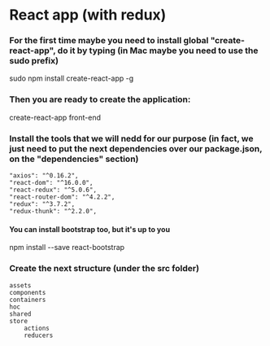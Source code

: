 # React app (with redux)

### For the first time maybe you need to install global "create-react-app", do it by typing (in Mac maybe you need to use the sudo prefix)

sudo npm install create-react-app -g

### Then you are ready to create the application:

create-react-app front-end

### Install the tools that we will nedd for our purpose (in fact, we just need to put the next dependencies over our package.json, on the "dependencies" section)

    "axios": "^0.16.2",
    "react-dom": "^16.0.0",
    "react-redux": "^5.0.6",
    "react-router-dom": "^4.2.2",
    "redux": "^3.7.2",
    "redux-thunk": "^2.2.0",

#### You can install bootstrap too, but it's up to you

npm install --save react-bootstrap


### Create the next structure (under the src folder)

    assets
    components
    containers
    hoc
    shared
    store
        actions
        reducers
    
